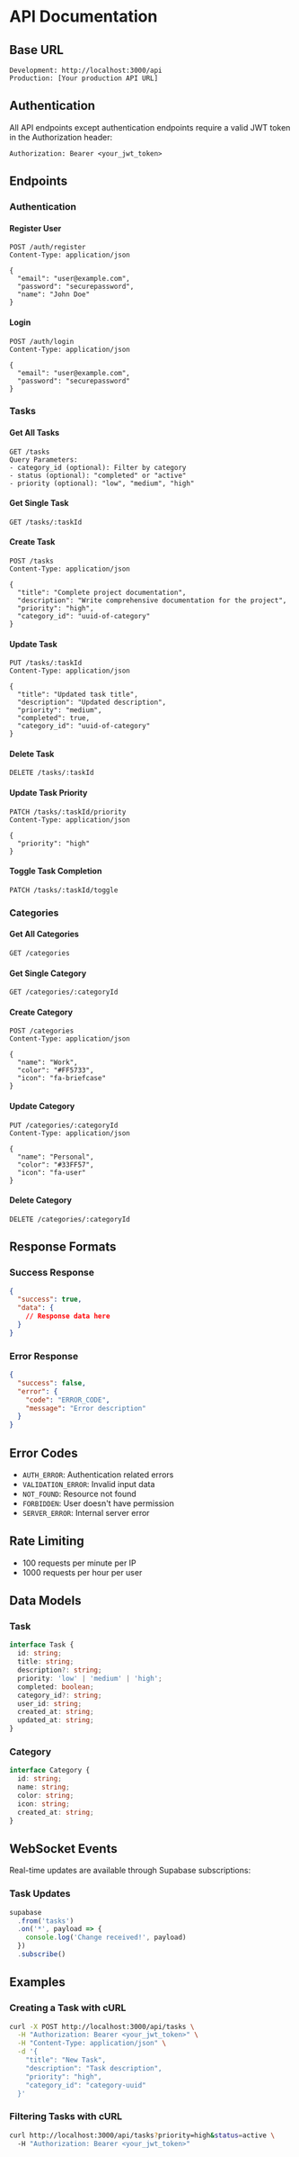 # API Documentation

## Base URL
```
Development: http://localhost:3000/api
Production: [Your production API URL]
```

## Authentication
All API endpoints except authentication endpoints require a valid JWT token in the Authorization header:
```
Authorization: Bearer <your_jwt_token>
```

## Endpoints

### Authentication

#### Register User
```http
POST /auth/register
Content-Type: application/json

{
  "email": "user@example.com",
  "password": "securepassword",
  "name": "John Doe"
}
```

#### Login
```http
POST /auth/login
Content-Type: application/json

{
  "email": "user@example.com",
  "password": "securepassword"
}
```

### Tasks

#### Get All Tasks
```http
GET /tasks
Query Parameters:
- category_id (optional): Filter by category
- status (optional): "completed" or "active"
- priority (optional): "low", "medium", "high"
```

#### Get Single Task
```http
GET /tasks/:taskId
```

#### Create Task
```http
POST /tasks
Content-Type: application/json

{
  "title": "Complete project documentation",
  "description": "Write comprehensive documentation for the project",
  "priority": "high",
  "category_id": "uuid-of-category"
}
```

#### Update Task
```http
PUT /tasks/:taskId
Content-Type: application/json

{
  "title": "Updated task title",
  "description": "Updated description",
  "priority": "medium",
  "completed": true,
  "category_id": "uuid-of-category"
}
```

#### Delete Task
```http
DELETE /tasks/:taskId
```

#### Update Task Priority
```http
PATCH /tasks/:taskId/priority
Content-Type: application/json

{
  "priority": "high"
}
```

#### Toggle Task Completion
```http
PATCH /tasks/:taskId/toggle
```

### Categories

#### Get All Categories
```http
GET /categories
```

#### Get Single Category
```http
GET /categories/:categoryId
```

#### Create Category
```http
POST /categories
Content-Type: application/json

{
  "name": "Work",
  "color": "#FF5733",
  "icon": "fa-briefcase"
}
```

#### Update Category
```http
PUT /categories/:categoryId
Content-Type: application/json

{
  "name": "Personal",
  "color": "#33FF57",
  "icon": "fa-user"
}
```

#### Delete Category
```http
DELETE /categories/:categoryId
```

## Response Formats

### Success Response
```json
{
  "success": true,
  "data": {
    // Response data here
  }
}
```

### Error Response
```json
{
  "success": false,
  "error": {
    "code": "ERROR_CODE",
    "message": "Error description"
  }
}
```

## Error Codes
- `AUTH_ERROR`: Authentication related errors
- `VALIDATION_ERROR`: Invalid input data
- `NOT_FOUND`: Resource not found
- `FORBIDDEN`: User doesn't have permission
- `SERVER_ERROR`: Internal server error

## Rate Limiting
- 100 requests per minute per IP
- 1000 requests per hour per user

## Data Models

### Task
```typescript
interface Task {
  id: string;
  title: string;
  description?: string;
  priority: 'low' | 'medium' | 'high';
  completed: boolean;
  category_id?: string;
  user_id: string;
  created_at: string;
  updated_at: string;
}
```

### Category
```typescript
interface Category {
  id: string;
  name: string;
  color: string;
  icon: string;
  created_at: string;
}
```

## WebSocket Events
Real-time updates are available through Supabase subscriptions:

### Task Updates
```javascript
supabase
  .from('tasks')
  .on('*', payload => {
    console.log('Change received!', payload)
  })
  .subscribe()
```

## Examples

### Creating a Task with cURL
```bash
curl -X POST http://localhost:3000/api/tasks \
  -H "Authorization: Bearer <your_jwt_token>" \
  -H "Content-Type: application/json" \
  -d '{
    "title": "New Task",
    "description": "Task description",
    "priority": "high",
    "category_id": "category-uuid"
  }'
```

### Filtering Tasks with cURL
```bash
curl http://localhost:3000/api/tasks?priority=high&status=active \
  -H "Authorization: Bearer <your_jwt_token>"
``` 